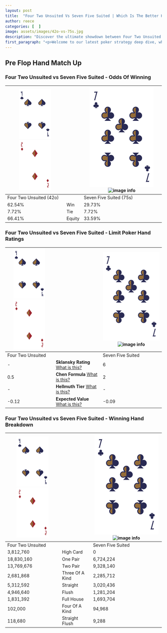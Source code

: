 ```yaml
---
layout: post
title:  "Four Two Unsuited Vs Seven Five Suited | Which Is The Better Hand In Poker? A Complete Guide"
author: reece
categories: [  ]
image: assets/images/42o-vs-75s.jpg
description: "Discover the ultimate showdown between Four Two Unsuited and Seven Five Suited in poker! Uncover the odds, strategies, and scenarios where one hand triumphs over the other. Get ready to up your poker game with this thrilling analysis."
first_paragraph: "<p>Welcome to our latest poker strategy deep dive, where we're pitting two distinct hands against each other in a high-stakes showdown: Four Two Unsuited vs Seven Five Suited.</p><p>In the dynamic world of poker, every decision counts, and knowing which hand holds the upper hand is key to your success at the table.</p><p>In this article, we'll dissect these two hands, explore the scenarios where one dominates the other, and equip you with the knowledge to make strategic choices that can tip the odds in your favor.</p><p>Get ready to unravel the intriguing dynamics of these poker hands and elevate your game to new heights.</p>"
---
```




[comment]: # (sp0)

## Pre Flop Hand Match Up

<div class="table hand-ratings" markdown="1"> 



### Four Two Unsuited vs Seven Five Suited - Odds Of Winning


    
| ![image info](assets/images/hand1/4.png) ![image info](assets/images/hand1/2o.png) |  | ![image info](assets/images/hand2/7.png) ![image info](assets/images/hand2/5s.png) |
| -------- | -------- | -------- |
| Four Two Unsuited (42o) |  | Seven Five Suited (75s) |
| 62.54% | Win | 29.73% |
| 7.72% | Tie | 7.72% |
| 66.41% | Equity | 33.59% |




[comment]: # (sp1)



### Four Two Unsuited vs Seven Five Suited - Limit Poker Hand Ratings


    
| ![image info](assets/images/hand1/4.png) ![image info](assets/images/hand1/2o.png) |  | ![image info](assets/images/hand2/7.png) ![image info](assets/images/hand2/5s.png) |
| -------- | -------- | -------- |
| Four Two Unsuited |  | Seven Five Suited |
| - | **Sklansky Rating** [What is this?](/sklansky-rating-explained) | 6 |
| 0.5 | **Chen Formula** [What is this?](/chen-formula-explained) | 2 |
| - | **Hellmuth Tier** [What is this?](/Hellmuth-tier-explained) | - |
| -0.12 | **Expected Value** [What is this?](/expected-value-explained) | -0.09 |




[comment]: # (sp2)



### Four Two Unsuited vs Seven Five Suited - Winning Hand Breakdown


    
| ![image info](assets/images/hand1/4.png) ![image info](assets/images/hand1/2o.png) |  | ![image info](assets/images/hand2/7.png) ![image info](assets/images/hand2/5s.png) |
| -------- | -------- | -------- |
| Four Two Unsuited |  | Seven Five Suited |
| 3,812,760 | High Card | 0 |
| 18,830,160 | One Pair | 6,724,224 |
| 13,769,676 | Two Pair | 9,328,140 |
| 2,681,868 | Three Of A Kind | 2,285,712 |
| 5,312,592 | Straight | 3,020,436 |
| 4,946,640 | Flush | 1,281,204 |
| 1,831,392 | Full House | 1,693,704 |
| 102,000 | Four Of A Kind | 94,968 |
| 118,680 | Straight Flush | 9,288 |




[comment]: # (sp3)



</div>

[comment]: # (sp4)



[comment]: # (sp5)

